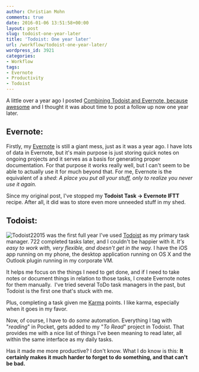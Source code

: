 ```yaml
---
author: Christian Mohn
comments: true
date: 2016-01-06 13:51:58+00:00
layout: post
slug: todoist-one-year-later
title: 'Todoist: One year later'
url: /workflow/todoist-one-year-later/
wordpress_id: 3921
categories:
- Workflow
tags:
- Evernote
- Productivity
- Todoist
---
```


A little over a year ago I posted [Combining Todoist and Evernote, because awesome](http://vninja.net/workflow/combining-todoist-evernote-awesome/) and I thought it was about time to post a follow up now one year later.


<!--more-->

## Evernote:



Firstly, my [Evernote](http://evernote.com) is still a giant mess, just as it was a year ago. I have lots of data in Evernote, but it's main purpose is just storing quick notes on ongoing projects and it serves as a basis for generating proper documentation. For that purpose it works really well, but I can't seem to be able to actually use it for much beyond that. For me, Evernote is the equivalent of a _shed_: _A place you put all your stuff, only to realize you never use it again._

Since my original post, I've stopped my **Todoist Task -> Evernote IFTT** recipe. After all, it did was to store even more unneeded stuff in my shed.



## Todoist:



![Todoist2](/img/Todoist2.png)2015 was the first full year I've used [Todoist](http://todoist.com) as my primary task manager. 722 completed tasks later, and I couldn't be happier with it. _It's easy to work with, very flexible, and doesn't get in the way._ I have the iOS app running on my phone, the desktop application running on OS X and the Outlook plugin running in my corporate VM.

It helps me focus on the things I need to get done, and if I need to take notes or document things in relation to those tasks, I create Evernote notes for them manually.  I've tried several ToDo task managers in the past, but Todoist is the first one that's stuck with me.

Plus, completing a task given me [Karma](https://todoist.com/karma) points. I like karma, especially when it goes in my favor.

Now, of course, I have to do _some_ automation. Everything I tag with "_reading_" in Pocket, gets added to my "_To Read_" project in Todoist. That provides me with a nice list of things I've been meaning to read later, all within the same interface as my daily tasks.

Has it made me more productive? I don't know. What I do know is this: **It certainly makes it much harder to forget to do something, and that can't be bad.**
